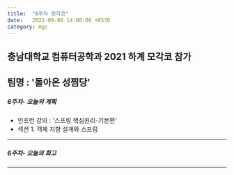 ```yaml
---
title:  "6주차 모각코"
date:   2021-08-08 14:00:00 +0530
category: mgc
---
```


## 충남대학교 컴퓨터공학과 2021 하계 모각코 참가   
## 팀명 : '돌아온 성찜당'  

##### 6주차- 오늘의 계획

  - 인프런 강의 : '스프링 핵심원리-기본편'
  - 섹션 1. 객체 지향 설계와 스프링
---  

##### 6주차- 오늘의 회고    
  
  ---  
  
 
